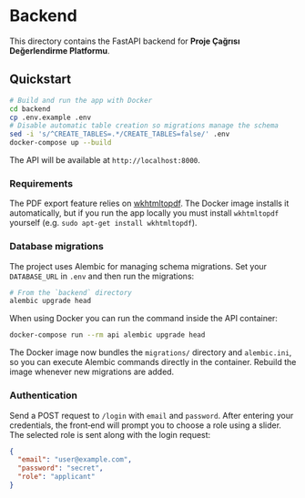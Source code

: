 # Backend

This directory contains the FastAPI backend for **Proje Çağrısı Değerlendirme Platformu**.

## Quickstart

```bash
# Build and run the app with Docker
cd backend
cp .env.example .env
# Disable automatic table creation so migrations manage the schema
sed -i 's/^CREATE_TABLES=.*/CREATE_TABLES=false/' .env
docker-compose up --build
```

The API will be available at `http://localhost:8000`.

### Requirements

The PDF export feature relies on [wkhtmltopdf](https://wkhtmltopdf.org/). The Docker image installs it automatically, but if you run the app locally you must install `wkhtmltopdf` yourself (e.g. `sudo apt-get install wkhtmltopdf`).


### Database migrations

The project uses Alembic for managing schema migrations. Set your
`DATABASE_URL` in `.env` and then run the migrations:

```bash
# From the `backend` directory
alembic upgrade head
```

When using Docker you can run the command inside the API container:

```bash
docker-compose run --rm api alembic upgrade head
```

The Docker image now bundles the `migrations/` directory and `alembic.ini`, so
you can execute Alembic commands directly in the container. Rebuild the image
whenever new migrations are added.

### Authentication

Send a POST request to `/login` with `email` and `password`. After entering
your credentials, the front‑end will prompt you to choose a role using a
slider. The selected role is sent along with the login request:

```json
{
  "email": "user@example.com",
  "password": "secret",
  "role": "applicant"
}
```
